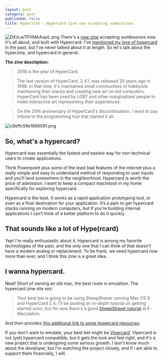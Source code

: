 ```yaml
---
layout: post
category: post
published: false
title: Hyperzine - Hypercard Zine now accepting submissions
---
```

![DXzLwTPVMAAxpiL.png]({{site.baseurl}}/images/DXzLwTPVMAAxpiL.png) There's a [new zine](https://crime.team/~hypercard/) accepting sumbissions now. It's all about, and built with Hypercard. I've [mentioned my love of hypercard](http://ajroach42.com/a-modern-office-with-vintage-hardware/) in the past, but I've never talked about it at length. So let's talk about the hyperzine, and hypercard in general. 


**The zine desctiption:**

> 2018 is the year of HyperCard.

>The last version of HyperCard, 2.4.1, was released 20 years ago in 1998. In that time, it's maintained small communities of hobbyists maintaining their stacks and creating new art on old computers. HyperCard has been used by LGBT and other marginalized people to make interactive art representing their experiences.

>On the 20th anniversary of HyperCard's discontinuation, I want to pay tribute to the programming tool that started it all.

![c8effc59e1666091.png]({{site.baseurl}}/images/c8effc59e1666091.png)

## So, what's a hypercard? 

Hypercard was essentially the fastest and easiest way for non-technical users to create applications.

Think Powerpoint plus some of the least bad features of the internet plus a really simple and easy to understand method of responding to user inputs and you’ll land somewhere in the neighborhood. Hypercard is worth the price of admission. I want to keep a compact macintosh in my home specifically for exploring hypercard.

Hypercard is the best. It works as a rapid application prototyping tool, or even as a final destination for your application. It’s a pain to get hypercard stacks running on modern computers, but if you’re building internal applications I can’t think of a better platform to do it quickly.

## That sounds like a lot of Hype(rcard) 

Yep! I'm really enthusiastic about it. Hypercard is among my favorite technologies of the past, and the only one that I can think of that doesn't have a modern analog or replacement. To be frank, we need hypercard now more than ever, and I think this zine is a great idea. 

## I wanna hypercard. 

Neat! Short of owning an old mac, the best route is emulation. The hypercard zine site sez: 

>Your best bet is going to be using SheepShaver running Mac OS 9 and HyperCard 2.4. I'll be posting an in-depth tutorial on getting started soon, but for now there's a good [SheepShaver tutorial](https://www.emaculation.com/doku.php/sheepshaver) at E-Maculation.

And then provides [this additional link to some hypercard resources](https://web.archive.org/web/20170925041647/http://hypercard.org/). 

If you don't want to emulate, your best bet might be [Vipercard](https://www.vipercard.net/). Vipercard is not (yet) hypercard compatible, but it gets the look and feel right, and it's a new project that is undergoing some serious growth. I don't know much about the developer, but I'm watching the project closely, and if I am able to support them financially, I will. 





